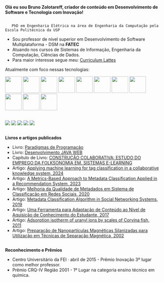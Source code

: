 **Olá eu sou Bruno Zolotareff, criador de conteúdo em Desenvolvimento de Software e Tecnologia com Inovação!**
##     
       PhD em Engenharia Elétrica na área de Engenharia da Computação pela Escola Politécnica da USP

 - Sou professor de nível superior em Desenvolvimento de Software Multiplataforma - DSM na **FATEC**
 - Atuando nos cursos de Sistemas de Informação, Engenharia da Computação, Ciências de Dados.
 - Para maior interesse segue meu: </i><a href="http://lattes.cnpq.br/5565311265198737">Curriculum Lattes</a>

 
Atualmente com foco nessas tecnologias:   

<div display="inline">
<img width="54px" height="54px"  src="https://cdn.jsdelivr.net/gh/devicons/devicon@latest/icons/java/java-original-wordmark.svg" />
<img width="54px" height="54px" src="https://cdn.jsdelivr.net/gh/devicons/devicon@latest/icons/spring/spring-original.svg" />          
<img width="54px" height="54px"  src="https://cdn.jsdelivr.net/gh/devicons/devicon@latest/icons/javascript/javascript-original.svg" />      
<img width="54px" height="54px" src="https://cdn.jsdelivr.net/gh/devicons/devicon@latest/icons/go/go-original.svg" />          
<img width="54px" height="54px" src="https://cdn.jsdelivr.net/gh/devicons/devicon@latest/icons/rust/rust-original.svg" />
<img width="54px" height="54px" src="https://cdn.jsdelivr.net/gh/devicons/devicon@latest/icons/cplusplus/cplusplus-original.svg" />   
<img width="54px" height="54px" src="https://cdn.jsdelivr.net/gh/devicons/devicon@latest/icons/python/python-original-wordmark.svg" />
<img width="54px" height="54px" src="https://cdn.jsdelivr.net/gh/devicons/devicon@latest/icons/nodejs/nodejs-original-wordmark.svg" />
<img width="54px" height="54px" src="https://cdn.jsdelivr.net/gh/devicons/devicon@latest/icons/angularjs/angularjs-original.svg" />
<img width="54px" height="54px" src="https://cdn.jsdelivr.net/gh/devicons/devicon@latest/icons/react/react-original.svg" />           
<img width="54px" height="54px" src="https://cdn.jsdelivr.net/gh/devicons/devicon@latest/icons/amazonwebservices/amazonwebservices-original-wordmark.svg" />                    
<div>         

##
<div display="inline">
 <a href="https://www.youtube.com/@brunozolotareff"><img src="https://img.shields.io/badge/YouTube-%23FF0000.svg?style=for-the-badge&logo=YouTube&logoColor=white"></a>
 <a href="https://www.instagram.com/brunozolotareff/"><img src="https://img.shields.io/badge/Instagram-%23E4405F.svg?style=for-the-badge&logo=Instagram&logoColor=white"></a>
 <a href="https://www.linkedin.com/in/bzsantos/"><img src="https://img.shields.io/badge/linkedin-%230077B5.svg?style=for-the-badge&logo=linkedin&logoColor=white"></a> 
 <a href="https://www.tiktok.com/@brunozolotareff"><img src="https://img.shields.io/badge/TikTok-%23000000.svg?style=for-the-badge&logo=TikTok&logoColor=white"></a>
 <a href=""><img src="https://img.shields.io/badge/Discord-%235865F2.svg?style=for-the-badge&logo=discord&logoColor=white"></a>
</div>

##
**Livros e artigos publicados**

- Livro: <a href="https://pt.scribd.com/document/503650167/Paradigma-e-logica-de-programacao">Paradigmas de Programação<a>
- Livro:  <a href="https://www.passeidireto.com/arquivo/98226514/desenvolvimento-java-web">Desenvolvimento JAVA WEB<a>
- Capítulo de Livro:  <a href="https://fei.edu.br/sites/premio/FEI_2015.pdf">CONSTRUÇÃO COLABORATIVA: ESTUDO DO EMPREGO DA FOLKSONOMIA EM. SISTEMAS E-LEARNING<a>
- Artigo: <a href="https://www.academia.edu/118554953/Applying_machine_learning_for_tag_classification_in_a_collaborative_knowledge_system">Applying machine learning for tag classification in a collaborative knowledge system, 2024</a>
- Artigo: <a href="https://www.academia.edu/118554952/A_Metrics_Based_Approach_to_Metadata_Classification_Applied_in_a_Recommendation_System">A Metrics-Based Approach to Metadata Classification Applied in a Recommendation System, 2023</a>
- Artigo: <a href="http://www.pos.cps.sp.gov.br/files/artigo/file/951/63b82e94323153145030697bf37ff47f.pdf">Melhoria da Qualidade de Metadados em Sistema de Classificação em Redes Sociais, 2020</a>
- Artigo: <a href="https://pcs.usp.br/wpgec/wp-content/uploads/sites/18/2020/04/Anais-2019.pdf">Metadata Classification Algorithm in Social Networking Systems, 2019</a>
- Artigo: <a href="">Uma Ferramenta para Adaptação de Conteúdo ao Nível de Aquisição de Conhecimento do Estudante, 2017</a>
- Artigo: <a href="https://www.inderscienceonline.com/doi/abs/10.1504/IJNGEE.2011.042215?journalCode=ijngee">Adsorption isotherm of uranyl ions by scales of Corvina fish, 2011</a>
- Artigo: <a href="https://www.ipen.br/biblioteca/cd/inac/2002/ENAN/E11/E11_346.PDF">Preparação de Nanopartículas Magnéticas Silanizadas para Utilização em Técnicas de Separação Magnética, 2002</a>

##
**Reconhecimento e Prêmios**

- Centro Universitário da FEI · abril de 2015 - Prêmio Inovação 3º lugar como melhor professor.
- Prêmio CRQ-IV Região 2001 - 1º Lugar na categoria ensino técnico em química.


  
          
